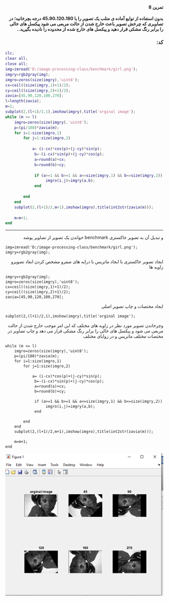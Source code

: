 <div dir="rtl">

#### تمرین 8
#### بدون استفاده از توابع آماده ی متلب یک تصویر را با 45،90،120،180 درجه بچرخانید؛ در تصاویری که چرخش تصویر باعث خارج شدن از حالت مربعی می شود پیکسل های خالی را برابر رنگ مشکی قرار دهید و پیکسل های خارج شده از محدوده را نادیده بگیرید..    <br />
### کد:
</div>

```matlab
clc;
clear all;
close all;
img=imread('D:/image-processing-class/benchmark/girl.png');
imgry=rgb2gray(img);
imgro=zeros(size(imgry),'uint8');
cx=ceil((size(imgry,1)+1)/2);
cy=ceil((size(imgry,2)+1)/2);
zavia=[45,90,120,180,270];
l=length(zavia);
m=1;
subplot(2,(l+1)/2,1),imshow(imgry),title('orginal image');
while (m <= l)
    imgro=zeros(size(imgry),'uint8');
    p=(pi/180)*zavia(m);
    for i=1:size(imgro,1)
        for j=1:size(imgro,2)

            a= (i-cx)*cos(p)+(j-cy)*sin(p);
             b=-(i-cx)*sin(p)+(j-cy)*cos(p);
             a=round(a)+cx;
             b=round(b)+cy;

             if (a>=1 && b>=1 && a<=size(imgry,1) && b<=size(imgry,2))
                  imgro(i,j)=imgry(a,b);        
             end

        end
    end
    subplot(2,(l+1)/2,m+1),imshow(imgro),title(int2str(zavia(m)));
    
    m=m+1;
end
```
---
<div dir="rtl">
و تبدیل آن به تصویر خاکستری benchmark خواندن یک تصویر از تصاویر پوشه 
</div>    

```
img=imread('D:/image-processing-class/benchmark/girl.png');
imgry=rgb2gray(img);
```
<div dir="rtl">
ایجاد تصویر خاکستری با ایجاد ماتریس با درایه های صفرو مشخص کردن ابعاد تصویرو زاویه ها  
</div> 

```
imgry=rgb2gray(img);
imgro=zeros(size(imgry),'uint8');
cx=ceil((size(imgry,1)+1)/2);
cy=ceil((size(imgry,2)+1)/2);
zavia=[45,90,120,180,270];

```
<div dir="rtl">
    ایجاد مختصات و چاپ تصویر اصلی
</div> 

```
subplot(2,(l+1)/2,1),imshow(imgry),title('orginal image');
```
<div dir="rtl">
  وچرخاندن تصویر مورد نظر در زاویه های مختلف که این امر موجب خارج شدن از حالت مربعی می شود و پیکسل های خالی را برابر رنگ مشکی قرار می دهد و چاپ تصاویر در مختصات مختلف ماتریس و در زوایای مختلف
</div> 

```
while (m <= l)
    imgro=zeros(size(imgry),'uint8');
    p=(pi/180)*zavia(m);
    for i=1:size(imgro,1)
        for j=1:size(imgro,2)

            a= (i-cx)*cos(p)+(j-cy)*sin(p);
             b=-(i-cx)*sin(p)+(j-cy)*cos(p);
             a=round(a)+cx;
             b=round(b)+cy;

             if (a>=1 && b>=1 && a<=size(imgry,1) && b<=size(imgry,2))
                  imgro(i,j)=imgry(a,b);        
             end

        end
    end
    subplot(2,(l+1)/2,m+1),imshow(imgro),title(int2str(zavia(m)));
    
    m=m+1;
end
```
![Image of Yaktocat](Resulte.PNG)
